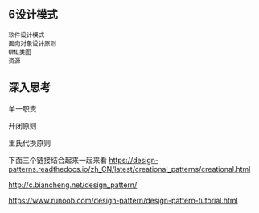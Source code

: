 ## 6设计模式

    软件设计模式
    面向对象设计原则
    UML类图
    资源

## 深入思考

单一职责

开闭原则

里氏代换原则


下面三个链接结合起来一起来看
https://design-patterns.readthedocs.io/zh_CN/latest/creational_patterns/creational.html

http://c.biancheng.net/design_pattern/

https://www.runoob.com/design-pattern/design-pattern-tutorial.html
